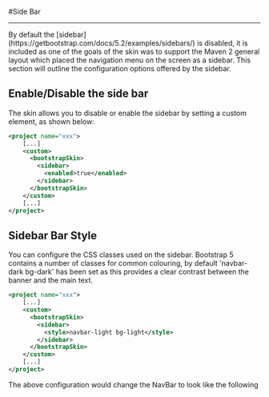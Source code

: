 #Side Bar
<hr/>
By default the [sidebar](https://getbootstrap.com/docs/5.2/examples/sidebars/) is disabled, it is included as one of the goals of the skin was to support the Maven 2 general layout which placed the navigation menu on the screen as a sidebar. This section will outline the configuration options offered by the sidebar.

## Enable/Disable the side bar
The skin allows you to disable or enable the sidebar by setting a custom element, as shown below:
```xml
<project name="xxx">
    [...]
    <custom>
      <bootstrapSkin>
        <sidebar>
          <enabled>true</enabled>
        </sidebar>
      </bootstrapSkin>
    </custom>
    [...]
</project>
```

## Sidebar Bar Style
You can configure the CSS classes used on the sidebar. Bootstrap 5 contains a number of classes for common colouring, by default 'navbar-dark bg-dark' has been set as this provides a clear contrast between the banner and the main text.
```xml
<project name="xxx">
    [...]
    <custom>
      <bootstrapSkin>
        <sidebar>
          <style>navbar-light bg-light</style>
        </sidebar>
      </bootstrapSkin>
    </custom>
    [...]
</project>
```
The above configuration would change the NavBar to look like the following